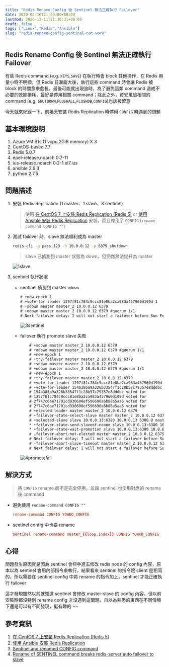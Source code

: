 ```yaml
---
title: "Redis Rename Config 後 Sentinel 無法正確執行 Failover"
date: 2020-02-16T21:30:00+08:00
lastmod: 2020-12-11T21:30:31+08:00
draft: false
tags: ["Linux","Redis","Ansible"]
slug: "redis-rename-config-sentinel-not-work"
---
```


## Redis Rename Config 後 Sentinel 無法正確執行 Failover

有些 Redis command (e.g. `KEYS`,`SAVE`) 在執行時會 block 其他操作，在 Redis 用量小時不明顯，但 Redis 日漸龐大後，執行這些 command 時會讓 Redis 被 block 的時間愈來愈長，最後可能就出現逾時，為了避免這類 command 造成不必要的效能損耗，最好是停用相關 command；除此之外，資安風險相關的 command (e.g. `SHUTDOWN`,`FLUSHALL`,`FLUSHDB`,`CONFIG`)也該被留意

今天就來紀錄一下，前幾天安裝 Redis Replication 時停用 `CONFIG` 時遇到的問題

## 基本環境說明

1. Azure VM B1s (1 vcpu,2GiB memory) X 3
2. CentOS-based 7.7
3. Redis 5.0.7
4. epel-release.noarch 0:7-11
5. ius-release.noarch 0:2-1.el7.ius
6. ansible 2.9.3
7. python 2.7.5

## 問題描述

1. 安裝 Redis Replication (1 master、1 slave、3 sentinel)

    > 使用 [在 CentOS 7 上安裝 Redis Replication (Redis 5)](/install-redis) or [使用 Ansible 安裝 Redis Replication](/ansible-install-redis) 安裝，而且停用了 `CONFIG` (`rename-command CONFIG ""`)

2. 測試 failover 時，slave 無法順利成為 master

    ```bash
    redis-cli -a pass.123 -h 10.0.0.12 -p 6379 shutdown
    ```

    > slave 已偵測到 master 狀態為 down，但仍然無法提升為 master

    ![1slave](https://user-images.githubusercontent.com/3851540/74606374-f464f000-510a-11ea-987f-530f98245a1d.png)

3. sentinel 執行狀況

    - sentinel 偵測到 master `odown`

        ```txt
        # +new-epoch 1
        # +vote-for-leader 1297f81c784c9ccc81e8ba2ca983a457960d199d 1
        # +sdown master master_2 10.0.0.12 6379
        # +odown master master_2 10.0.0.12 6379 #quorum 1/1
        # Next failover delay: I will not start a failover before Sun Feb 16 13:56:52 2020
        ```

        ![3sentinel](https://user-images.githubusercontent.com/3851540/74606377-f75fe080-510a-11ea-8db9-2cdeeb4666e5.png)

    - failover 執行 promote slave 失敗

        ```txt
            # +sdown master master_2 10.0.0.12 6379
            # +odown master master_2 10.0.0.12 6379 #quorum 1/1
            # +new-epoch 1
            # +try-failover master master_2 10.0.0.12 6379
            # +sdown master master_2 10.0.0.12 6379
            # +odown master master_2 10.0.0.12 6379 #quorum 1/1
            # +new-epoch 1
            # +try-failover master master_2 10.0.0.12 6379
            # +vote-for-leader 1297f81c784c9ccc81e8ba2ca983a457960d199d 1
            # +vote-for-leader 154b385a9a326b33547f1c28b57c79357e8dddbc 1
            # 154b385a9a326b33547f1c28b57c79357e8dddbc voted for        154b385a9a326b33547f1c28b57c79357e8dddbc 1
            # 1297f81c784c9ccc81e8ba2ca983a457960d199d voted for        1297f81c784c9ccc81e8ba2ca983a457960d199d 1
            # 2f747c6ae71701cd930600ef596690a6b88a5aa6 voted for        1297f81c784c9ccc81e8ba2ca983a457960d199d 1
            # 2f747c6ae71701cd930600ef596690a6b88a5aa6 voted for        1297f81c784c9ccc81e8ba2ca983a457960d199d 1
            # +elected-leader master master_2 10.0.0.12 6379
            # +failover-state-select-slave master master_2 10.0.0.12 6379
            # +selected-slave slave 10.0.0.13:6380 10.0.0.13 6380 @ master_2 10.0.0.12 6379
            * +failover-state-send-slaveof-noone slave 10.0.0.13:6380 10.0.0.13 6380 @ master_2 10.0.       0.12 6379
            * +failover-state-wait-promotion slave 10.0.0.13:6380 10.0.0.13 6380 @ master_2 10.0.0.     12 6379
            # -failover-abort-not-elected master master_2 10.0.0.12 6379
            # Next failover delay: I will not start a failover before Sun Feb 16 13:56:52 2020
            # -failover-abort-slave-timeout master master_2 10.0.0.12 6379
            # Next failover delay: I will not start a failover before Sun Feb 16 13:56:52 2020
        ```

        ![4promotefail](https://user-images.githubusercontent.com/3851540/74606378-f8910d80-510a-11ea-98ee-73e73939e2bf.png)

## 解決方式

> 將 `CONFIG` rename 而不是完全停用，並讓 sentinel 也使用對應的 rename 後 command

- 避免使用 `rename-command CONFIG ""`

    ```conf
    rename-command CONFIG YOWKO_CONFIG
    ```

- sentinel config 中也要 rename

    ```conf
    sentinel rename-command master_{{loop.index}} CONFIG YOWKO_CONFIG
    ```

## 心得

問題發生原因就是因為 sentinel 會伸手進去修改 redis node 的 config 內容，原本以為 sentinel 會用內部指令來執行，結果看來 sentinel 的指令跟 client 是相同的，所以需要在 sentinel config 中將 rename 的指令加上，sentinel 才能正確執行 failover

這才發現雖然以前就知道 sentinel 會修改 master-slave 的 config 內容，但以前安裝時都沒特別 rename config 才沒遇到這問題，自以為熟悉的東西在不同情境下還是可以有不同發現，挺有趣的 ~~

## 參考資訊

1. [在 CentOS 7 上安裝 Redis Replication (Redis 5)](/install-redis)
2. [使用 Ansible 安裝 Redis Replication](/ansible-install-redis)
3. [Sentinel and renamed CONFIG command](https://github.com/antirez/redis/issues/2733#issuecomment-495170882)
4. [Rename of SENTINEL command breaks redis-server auto failover to slave](https://github.com/antirez/redis/issues/5092#issuecomment-402231232)
